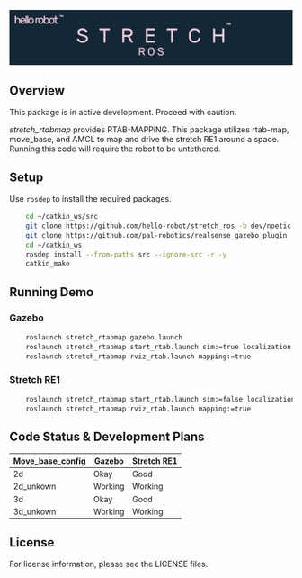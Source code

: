 ![](../images/banner.png)

## Overview

This package is in active development. Proceed with caution.

*stretch_rtabmap* provides RTAB-MAPPiNG. This package utilizes rtab-map, move_base, and AMCL to map and drive the stretch RE1 around a space. Running this code will require the robot to be untethered.

## Setup

Use `rosdep` to install the required packages.

```bash
    cd ~/catkin_ws/src
    git clone https://github.com/hello-robot/stretch_ros -b dev/noetic
    git clone https://github.com/pal-robotics/realsense_gazebo_plugin
    cd ~/catkin_ws
    rosdep install --from-paths src --ignore-src -r -y
    catkin_make
```

## Running Demo

### Gazebo

```bash
    roslaunch stretch_rtabmap gazebo.launch
    roslaunch stretch_rtabmap start_rtab.launch sim:=true localization:=false move_base_config:=3d
    roslaunch stretch_rtabmap rviz_rtab.launch mapping:=true
```

### Stretch RE1
```bash
    roslaunch stretch_rtabmap start_rtab.launch sim:=false localization:=false move_base_config:=3d
    roslaunch stretch_rtabmap rviz_rtab.launch mapping:=true
```
## Code Status & Development Plans

Move_base_config | Gazebo          | Stretch RE1
-----------------|-----------------|----------------
2d               | Okay            | Good
2d_unkown        | Working         | Working
3d               | Okay            | Good
3d_unkown        | Working         | Working

## License

For license information, please see the LICENSE files.

